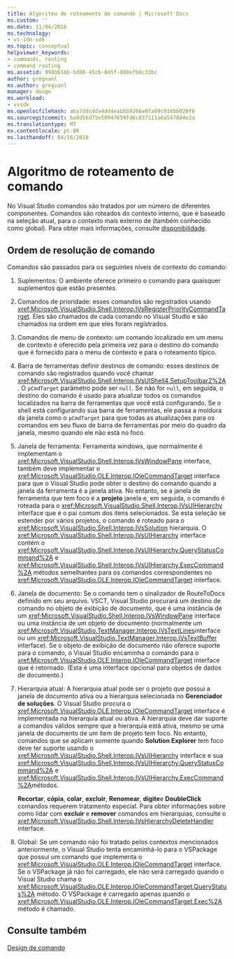 ```yaml
---
title: Algoritmo de roteamento de comando | Microsoft Docs
ms.custom: ''
ms.date: 11/04/2016
ms.technology:
- vs-ide-sdk
ms.topic: conceptual
helpviewer_keywords:
- commands, routing
- command routing
ms.assetid: 998b616b-bd08-45cb-845f-808efb8c33bc
author: gregvanl
ms.author: gregvanl
manager: douge
ms.workload:
- vssdk
ms.openlocfilehash: aba7ddcdda4dd4eabbb9266e0fa89c916bb028f6
ms.sourcegitcommit: 6a9d5bd75e50947659fd6c837111a6a547884e2a
ms.translationtype: MT
ms.contentlocale: pt-BR
ms.lasthandoff: 04/16/2018
---
```

# <a name="command-routing-algorithm"></a>Algoritmo de roteamento de comando
No Visual Studio comandos são tratados por um número de diferentes componentes. Comandos são roteados do contexto interno, que é baseado na seleção atual, para o contexto mais externo de (também conhecido como global). Para obter mais informações, consulte [disponibilidade](../../extensibility/internals/command-availability.md).  
  
## <a name="order-of-command-resolution"></a>Ordem de resolução de comando  
 Comandos são passados para os seguintes níveis de contexto do comando:  
  
1.  Suplementos: O ambiente oferece primeiro o comando para quaisquer suplementos que estão presentes.  
  
2.  Comandos de prioridade: esses comandos são registrados usando <xref:Microsoft.VisualStudio.Shell.Interop.IVsRegisterPriorityCommandTarget>. Eles são chamados de cada comando no Visual Studio e são chamados na ordem em que eles foram registrados.  
  
3.  Comandos de menu de contexto: um comando localizado em um menu de contexto é oferecido pela primeira vez para o destino do comando que é fornecido para o menu de contexto e para o roteamento típico.  
  
4.  Barra de ferramentas definir destinos de comando: esses destinos de comando são registrados quando você chamar <xref:Microsoft.VisualStudio.Shell.Interop.IVsUIShell4.SetupToolbar2%2A>. O `pCmdTarget` parâmetro pode ser `null`. Se não for `null`, em seguida, o destino do comando é usado para atualizar todos os comandos localizados na barra de ferramentas que você está configurando. Se o shell está configurando sua barra de ferramentas, ele passa a moldura da janela como o `pCmdTarget` para que todas as atualizações para os comandos em seu fluxo de barra de ferramentas por meio do quadro da janela, mesmo quando ele não está no foco.  
  
5.  Janela de ferramenta: Ferramenta windows, que normalmente é implementam o <xref:Microsoft.VisualStudio.Shell.Interop.IVsWindowPane> interface, também deve implementar o <xref:Microsoft.VisualStudio.OLE.Interop.IOleCommandTarget> interface para que o Visual Studio pode obter o destino do comando quando a janela da ferramenta é a janela ativa. No entanto, se a janela de ferramenta que tem foco é a **projeto** janela e, em seguida, o comando é roteada para o <xref:Microsoft.VisualStudio.Shell.Interop.IVsUIHierarchy> interface que é o pai comum dos itens selecionados. Se esta seleção se estender por vários projetos, o comando é roteado para o <xref:Microsoft.VisualStudio.Shell.Interop.IVsSolution> hierarquia. O <xref:Microsoft.VisualStudio.Shell.Interop.IVsUIHierarchy> interface contém o <xref:Microsoft.VisualStudio.Shell.Interop.IVsUIHierarchy.QueryStatusCommand%2A> e <xref:Microsoft.VisualStudio.Shell.Interop.IVsUIHierarchy.ExecCommand%2A> métodos semelhantes para os comandos correspondentes no <xref:Microsoft.VisualStudio.OLE.Interop.IOleCommandTarget> interface.  
  
6.  Janela de documento: Se o comando tem o sinalizador de RouteToDocs definido em seu arquivo. VSCT, Visual Studio procurará um destino de comando no objeto de exibição de documento, que é uma instância de um <xref:Microsoft.VisualStudio.Shell.Interop.IVsWindowPane> interface ou uma instância de um objeto de documento (normalmente um <xref:Microsoft.VisualStudio.TextManager.Interop.IVsTextLines>interface ou um <xref:Microsoft.VisualStudio.TextManager.Interop.IVsTextBuffer> interface). Se o objeto de exibição de documento não oferece suporte para o comando, o Visual Studio encaminha o comando para o <xref:Microsoft.VisualStudio.OLE.Interop.IOleCommandTarget> interface que é retornado. (Esta é uma interface opcional para objetos de dados de documento.)  
  
7.  Hierarquia atual: A hierarquia atual pode ser o projeto que possui a janela de documento ativa ou a hierarquia selecionada no **Gerenciador de soluções**. O Visual Studio procura o <xref:Microsoft.VisualStudio.OLE.Interop.IOleCommandTarget> interface é implementada na hierarquia atual ou ativa. A hierarquia deve dar suporte a comandos válidos sempre que a hierarquia está ativa, mesmo se uma janela de documento de um item de projeto tem foco. No entanto, comandos que se aplicam somente quando **Solution Explorer** tem foco deve ter suporte usando o <xref:Microsoft.VisualStudio.Shell.Interop.IVsUIHierarchy> interface e sua <xref:Microsoft.VisualStudio.Shell.Interop.IVsUIHierarchy.QueryStatusCommand%2A> e <xref:Microsoft.VisualStudio.Shell.Interop.IVsUIHierarchy.ExecCommand%2A>métodos.  
  
     **Recortar**, **cópia**, **colar**, **excluir**, **Renomear**, **digite**e **DoubleClick** comandos requerem tratamento especial. Para obter informações sobre como lidar com **excluir** e **remover** comandos em hierarquias, consulte o <xref:Microsoft.VisualStudio.Shell.Interop.IVsHierarchyDeleteHandler> interface.  
  
8.  Global: Se um comando não foi tratado pelos contextos mencionados anteriormente, o Visual Studio tenta encaminhá-lo para o VSPackage que possui um comando que implementa o <xref:Microsoft.VisualStudio.OLE.Interop.IOleCommandTarget> interface. Se o VSPackage já não foi carregado, ele não será carregado quando o Visual Studio chama o <xref:Microsoft.VisualStudio.OLE.Interop.IOleCommandTarget.QueryStatus%2A> método. O VSPackage é carregado apenas quando o <xref:Microsoft.VisualStudio.OLE.Interop.IOleCommandTarget.Exec%2A> método é chamado.  
  
## <a name="see-also"></a>Consulte também  
 [Design de comando](../../extensibility/internals/command-design.md)